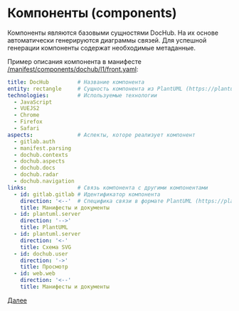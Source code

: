 # Компоненты (components)
Компоненты являются базовыми сущностями DocHub. На их основе автоматически генерируются диаграммы связей.
Для успешной генерации компоненты содержат необходимые метаданные.

Пример описания компонента в манифесте [/manifest/components/dochub/l1/front.yaml](/manifest/components/dochub/l1/front.yaml):
```yaml
title: DocHub         # Название компонента
entity: rectangle     # Сущность компонента из PlantUML (https://plantuml.com/ru/deployment-diagram)
technologies:         # Используемые технологии
  - JavaScript
  - VUEJS2
  - Chrome
  - Firefox
  - Safari
aspects:              # Аспекты, которе реализует компонент
  - gitlab.auth
  - manifest.parsing
  - dochub.contexts
  - dochub.aspects
  - dochub.docs
  - dochub.radar
  - dochub.navigation
links:                # Связь компонента с другими компонентами
  - id: gitlab.gitlab # Идентификатор компонента
    direction: '<--'  # Специфика связи в формате PlantUML (https://plantuml.com/ru/component-diagram)
    title: Манифесты и документы
  - id: plantuml.server
    direction: '-->'
    title: PlantUML
  - id: plantuml.server
    direction: '<-'
    title: Схема SVG
  - id: dochub.user
    direction: '->'
    title: Просмотр
  - id: web.web
    direction: '<--'
    title: Манифесты и документы
```

[Далее](/docs/dochub_contexts)
